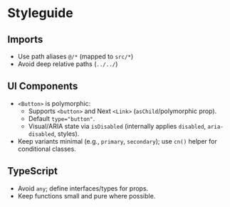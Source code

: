 # Styleguide

## Imports

- Use path aliases `@/*` (mapped to `src/*`)
- Avoid deep relative paths (`../../`)

## UI Components

- `<Button>` is polymorphic:
  - Supports `<button>` and Next `<Link>` (`asChild`/polymorphic prop).
  - Default `type="button"`.
  - Visual/ARIA state via `isDisabled` (internally applies `disabled`, `aria-disabled`, styles).
- Keep variants minimal (e.g., `primary`, `secondary`); use `cn()` helper for conditional classes.

## TypeScript

- Avoid `any`; define interfaces/types for props.
- Keep functions small and pure where possible.
